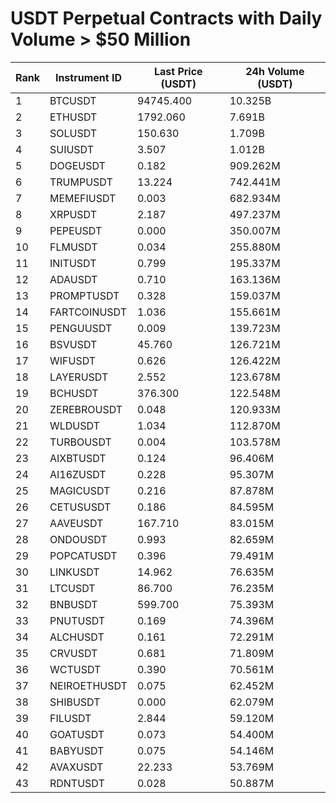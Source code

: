 # USDT Perpetual Contracts with Daily Volume > $50 Million

| Rank | Instrument ID | Last Price (USDT) | 24h Volume (USDT) |
|------|---------------|-------------------|-------------------|
| 1 | BTCUSDT | 94745.400 | 10.325B |
| 2 | ETHUSDT | 1792.060 | 7.691B |
| 3 | SOLUSDT | 150.630 | 1.709B |
| 4 | SUIUSDT | 3.507 | 1.012B |
| 5 | DOGEUSDT | 0.182 | 909.262M |
| 6 | TRUMPUSDT | 13.224 | 742.441M |
| 7 | MEMEFIUSDT | 0.003 | 682.934M |
| 8 | XRPUSDT | 2.187 | 497.237M |
| 9 | PEPEUSDT | 0.000 | 350.007M |
| 10 | FLMUSDT | 0.034 | 255.880M |
| 11 | INITUSDT | 0.799 | 195.337M |
| 12 | ADAUSDT | 0.710 | 163.136M |
| 13 | PROMPTUSDT | 0.328 | 159.037M |
| 14 | FARTCOINUSDT | 1.036 | 155.661M |
| 15 | PENGUUSDT | 0.009 | 139.723M |
| 16 | BSVUSDT | 45.760 | 126.721M |
| 17 | WIFUSDT | 0.626 | 126.422M |
| 18 | LAYERUSDT | 2.552 | 123.678M |
| 19 | BCHUSDT | 376.300 | 122.548M |
| 20 | ZEREBROUSDT | 0.048 | 120.933M |
| 21 | WLDUSDT | 1.034 | 112.870M |
| 22 | TURBOUSDT | 0.004 | 103.578M |
| 23 | AIXBTUSDT | 0.124 | 96.406M |
| 24 | AI16ZUSDT | 0.228 | 95.307M |
| 25 | MAGICUSDT | 0.216 | 87.878M |
| 26 | CETUSUSDT | 0.186 | 84.595M |
| 27 | AAVEUSDT | 167.710 | 83.015M |
| 28 | ONDOUSDT | 0.993 | 82.659M |
| 29 | POPCATUSDT | 0.396 | 79.491M |
| 30 | LINKUSDT | 14.962 | 76.635M |
| 31 | LTCUSDT | 86.700 | 76.235M |
| 32 | BNBUSDT | 599.700 | 75.393M |
| 33 | PNUTUSDT | 0.169 | 74.396M |
| 34 | ALCHUSDT | 0.161 | 72.291M |
| 35 | CRVUSDT | 0.681 | 71.809M |
| 36 | WCTUSDT | 0.390 | 70.561M |
| 37 | NEIROETHUSDT | 0.075 | 62.452M |
| 38 | SHIBUSDT | 0.000 | 62.079M |
| 39 | FILUSDT | 2.844 | 59.120M |
| 40 | GOATUSDT | 0.073 | 54.400M |
| 41 | BABYUSDT | 0.075 | 54.146M |
| 42 | AVAXUSDT | 22.233 | 53.769M |
| 43 | RDNTUSDT | 0.028 | 50.887M |
